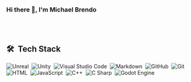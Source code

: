 ### Hi there 👋, I'm Michael Brendo

<br><br>

## 🛠 &nbsp;Tech Stack
![Unreal](https://img.shields.io/badge/-Unreal%20Engine-05122A?style=flat&logo=unrealengine)&nbsp;
![Unity](https://img.shields.io/badge/-Unity-05122A?style=flat&logo=unity)&nbsp;
![Visual Studio Code](https://img.shields.io/badge/-Visual%20Studio%20Code-05122A?style=flat&logo=visual-studio-code&logoColor=007ACC)&nbsp;
![Markdown](https://img.shields.io/badge/-Markdown-05122A?style=flat&logo=markdown)&nbsp;
![GitHub](https://img.shields.io/badge/-GitHub-05122A?style=flat&logo=github)&nbsp;
![Git](https://img.shields.io/badge/-Git-05122A?style=flat&logo=git)&nbsp;
![HTML](https://img.shields.io/badge/-HTML-05122A?style=flat&logo=HTML5)&nbsp;
![JavaScript](https://img.shields.io/badge/-JavaScript-05122A?style=flat&logo=javascript)&nbsp;
![C++](https://img.shields.io/badge/-C++-05122A?style=flat&logo=cplusplus)&nbsp;
![C Sharp](https://img.shields.io/badge/-C%20Sharp-05122A?style=flat&logo=csharp)&nbsp;
![Godot Engine](https://img.shields.io/badge/-Godot%20Engine-05122A?style=flat&logo=godotengine)&nbsp;
<br><br>




<!--
**Michael-Brendo/Michael-Brendo** is a ✨ _special_ ✨ repository because its `README.md` (this file) appears on your GitHub profile.

Here are some ideas to get you started:

- 🔭 I’m currently working on ...
- 🌱 I’m currently learning ...
- 👯 I’m looking to collaborate on ...
- 🤔 I’m looking for help with ...
- 💬 Ask me about ...
- 📫 How to reach me: ...
- 😄 Pronouns: ...
- ⚡ Fun fact: ...

## ⚙️ &nbsp;GitHub Analytics

<p align="left">
<img width="530em" src="https://github-readme-stats.vercel.app/api?username=Michael-Brendo&show_icons=true&theme=vision-friendly-dark" alt="Michael-Brendo's stats"/>
<img width="530em" src="https://github-readme-stats.vercel.app/api/top-langs/?username=Michael-Brendo&layout=compact&theme=vision-friendly-dark" alt="Michael-Brendo's most languages"/>
</p>

-->
